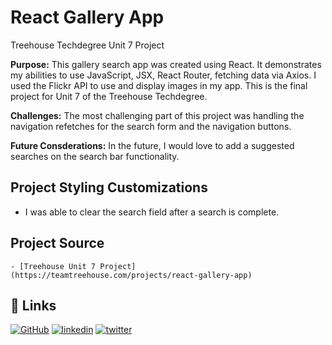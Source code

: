 # React Gallery App

Treehouse Techdegree Unit 7 Project

**Purpose:**
This gallery search app was created using React. It demonstrates my abilities to use JavaScript, JSX, React Router, fetching data via Axios. I used the Flickr API to use and display images in my app. This is the final project for Unit 7 of the Treehouse Techdegree.

**Challenges:**
The most challenging part of this project was handling the navigation refetches for the search form and the navigation buttons.

**Future Consderations:**
In the future, I would love to add a suggested searches on the search bar functionality.

## Project Styling Customizations

-   I was able to clear the search field after a search is complete.

## Project Source

    - [Treehouse Unit 7 Project] (https://teamtreehouse.com/projects/react-gallery-app)

## 🔗 Links

[![GitHub](https://img.shields.io/badge/github-%23121011.svg?style=for-the-badge&logo=github&logoColor=white)](https://github.com/tsipporahc)
[![linkedin](https://img.shields.io/badge/linkedin-0A66C2?style=for-the-badge&logo=linkedin&logoColor=white)](https://www.linkedin.com/in/tsipporahc/)
[![twitter](https://img.shields.io/badge/twitter-1DA1F2?style=for-the-badge&logo=twitter&logoColor=white)](https://twitter.com/tsipporahc)
